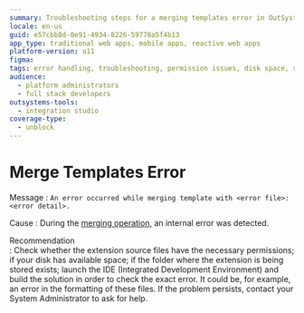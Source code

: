 ```yaml
---
summary: Troubleshooting steps for a merging templates error in OutSystems 11 (O11) include checking permissions and disk space.
locale: en-us
guid: e57cbb8d-0e91-4934-8226-59778a5f4b13
app_type: traditional web apps, mobile apps, reactive web apps
platform-version: o11
figma:
tags: error handling, troubleshooting, permission issues, disk space, system administration
audience:
  - platform administrators
  - full stack developers
outsystems-tools:
  - integration studio
coverage-type:
  - unblock
---
```


# Merge Templates Error

Message
:   `An error occurred while merging template with <error file>: <error detail>.`

Cause
:   During the [merging operation](<../../../integration-with-systems/integration-studio/extension-life-cycle/extension-update-source-code.md>), an internal error was detected.

Recommendation   
:   Check whether the extension source files have the necessary permissions; if your disk has available space; if the folder where the extension is being stored exists; launch the IDE (Integrated Development Environment) and build the solution in order to check the exact error. It could be, for example, an error in the formatting of these files. If the problem persists, contact your System Administrator to ask for help.
